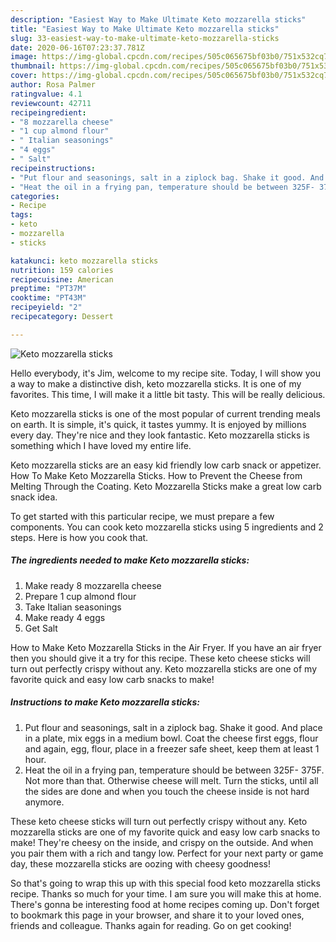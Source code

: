 ```yaml
---
description: "Easiest Way to Make Ultimate Keto mozzarella sticks"
title: "Easiest Way to Make Ultimate Keto mozzarella sticks"
slug: 33-easiest-way-to-make-ultimate-keto-mozzarella-sticks
date: 2020-06-16T07:23:37.781Z
image: https://img-global.cpcdn.com/recipes/505c065675bf03b0/751x532cq70/keto-mozzarella-sticks-recipe-main-photo.jpg
thumbnail: https://img-global.cpcdn.com/recipes/505c065675bf03b0/751x532cq70/keto-mozzarella-sticks-recipe-main-photo.jpg
cover: https://img-global.cpcdn.com/recipes/505c065675bf03b0/751x532cq70/keto-mozzarella-sticks-recipe-main-photo.jpg
author: Rosa Palmer
ratingvalue: 4.1
reviewcount: 42711
recipeingredient:
- "8 mozzarella cheese"
- "1 cup almond flour"
- " Italian seasonings"
- "4 eggs"
- " Salt"
recipeinstructions:
- "Put flour and seasonings, salt in a ziplock bag. Shake it good. And place in a plate, mix eggs in a medium bowl. Coat the cheese first eggs, flour and again, egg, flour, place in a freezer safe sheet, keep them at least 1 hour."
- "Heat the oil in a frying pan, temperature should be between 325F- 375F. Not more than that. Otherwise cheese will melt. Turn the sticks, until all the sides are done and when you touch the cheese inside is not hard anymore."
categories:
- Recipe
tags:
- keto
- mozzarella
- sticks

katakunci: keto mozzarella sticks 
nutrition: 159 calories
recipecuisine: American
preptime: "PT37M"
cooktime: "PT43M"
recipeyield: "2"
recipecategory: Dessert

---
```



![Keto mozzarella sticks](https://img-global.cpcdn.com/recipes/505c065675bf03b0/751x532cq70/keto-mozzarella-sticks-recipe-main-photo.jpg)

Hello everybody, it's Jim, welcome to my recipe site. Today, I will show you a way to make a distinctive dish, keto mozzarella sticks. It is one of my favorites. This time, I will make it a little bit tasty. This will be really delicious.

Keto mozzarella sticks is one of the most popular of current trending meals on earth. It is simple, it's quick, it tastes yummy. It is enjoyed by millions every day. They're nice and they look fantastic. Keto mozzarella sticks is something which I have loved my entire life.

Keto mozzarella sticks are an easy kid friendly low carb snack or appetizer. How To Make Keto Mozzarella Sticks. How to Prevent the Cheese from Melting Through the Coating. Keto Mozzarella Sticks make a great low carb snack idea.


To get started with this particular recipe, we must prepare a few components. You can cook keto mozzarella sticks using 5 ingredients and 2 steps. Here is how you cook that.

<!--inarticleads1-->

##### The ingredients needed to make Keto mozzarella sticks:

1. Make ready 8 mozzarella cheese
1. Prepare 1 cup almond flour
1. Take  Italian seasonings
1. Make ready 4 eggs
1. Get  Salt


How to Make Keto Mozzarella Sticks in the Air Fryer. If you have an air fryer then you should give it a try for this recipe. These keto cheese sticks will turn out perfectly crispy without any. Keto mozzarella sticks are one of my favorite quick and easy low carb snacks to make! 

<!--inarticleads2-->

##### Instructions to make Keto mozzarella sticks:

1. Put flour and seasonings, salt in a ziplock bag. Shake it good. And place in a plate, mix eggs in a medium bowl. Coat the cheese first eggs, flour and again, egg, flour, place in a freezer safe sheet, keep them at least 1 hour.
1. Heat the oil in a frying pan, temperature should be between 325F- 375F. Not more than that. Otherwise cheese will melt. Turn the sticks, until all the sides are done and when you touch the cheese inside is not hard anymore.


These keto cheese sticks will turn out perfectly crispy without any. Keto mozzarella sticks are one of my favorite quick and easy low carb snacks to make! They&#39;re cheesy on the inside, and crispy on the outside. And when you pair them with a rich and tangy low. Perfect for your next party or game day, these mozzarella sticks are oozing with cheesy goodness! 

So that's going to wrap this up with this special food keto mozzarella sticks recipe. Thanks so much for your time. I am sure you will make this at home. There's gonna be interesting food at home recipes coming up. Don't forget to bookmark this page in your browser, and share it to your loved ones, friends and colleague. Thanks again for reading. Go on get cooking!
